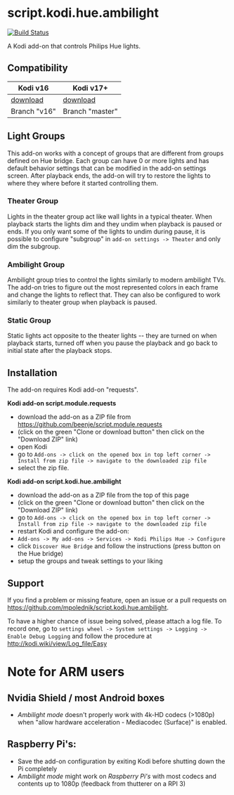 # script.kodi.hue.ambilight

[![Build Status](https://travis-ci.org/mpolednik/script.kodi.hue.ambilight.svg?branch=master)](https://travis-ci.org/mpolednik/script.kodi.hue.ambilight)

A Kodi add-on that controls Philips Hue lights. 

## Compatibility
|Kodi v16|Kodi v17+|
|--------|---------|
|[download](https://github.com/mpolednik/script.kodi.hue.ambilight/archive/v16.zip)|[download](https://github.com/mpolednik/script.kodi.hue.ambilight/archive/master.zip)|
|Branch "v16"|Branch "master"|

## Light Groups

This add-on works with a concept of groups that are different from groups defined on Hue bridge. Each group can have 0 or more lights and has default behavior settings that can be modified in the add-on settings screen. After playback ends, the add-on will try to restore the lights to where they where before it started controlling them.

### Theater Group

Lights in the theater group act like wall lights in a typical theater. When playback starts the lights dim and they undim when playback is paused or ends. If you only want some of the lights to undim during pause, it is possible to configure "subgroup" in `add-on settings -> Theater` and only dim the subgroup.

### Ambilight Group

Ambilight group tries to control the lights similarly to modern ambilight TVs. The add-on tries to figure out the most represented colors in each frame and change the lights to reflect that. They can also be configured to work similarly to theater group when playback is paused.

### Static Group

Static lights act opposite to the theater lights -- they are turned on when playback starts, turned off when you pause the playback and go back to initial state after the playback stops.

## Installation

The add-on requires Kodi add-on "requests".

**Kodi add-on script.module.requests**

 - download the add-on as a ZIP file from https://github.com/beenje/script.module.requests
  - (click on the green "Clone or download button" then click on the "Download ZIP" link)
 - open Kodi
 - go to `Add-ons -> click on the opened box in top left corner -> Install from zip file -> navigate to the downloaded zip file`
 - select the zip file.

**Kodi add-on script.kodi.hue.ambilight**

 - download the add-on as a ZIP file from the top of this page
  - (click on the green "Clone or download button" then click on the "Download ZIP" link)
 - go to `Add-ons -> click on the opened box in top left corner -> Install from zip file -> navigate to the downloaded zip file`
 -  restart Kodi and configure the add-on:
   - `Add-ons -> My add-ons -> Services -> Kodi Philips Hue -> Configure`
   - click `Discover Hue Bridge` and follow the instructions (press button on the Hue bridge)
   - setup the groups and tweak settings to your liking

## Support
If you find a problem or missing feature, open an issue or a pull requests on https://github.com/mpolednik/script.kodi.hue.ambilight.

To have a higher chance of issue being solved, please attach a log file. To record one, go to `settings wheel -> System settings -> Logging -> Enable Debug Logging` and follow the procedure at http://kodi.wiki/view/Log_file/Easy

# Note for ARM users #
## Nvidia Shield / most Android boxes ##
- _Ambilight mode_ doesn't properly work with 4k-HD codecs (>1080p) when "allow hardware acceleration - Mediacodec (Surface)" is enabled.
## Raspberry Pi's: ##
 - Save the add-on configuration by exiting Kodi before shutting down the Pi completely
 - _Ambilight mode_ might work on _Raspberry Pi's_ with most codecs and contents up to 1080p (feedback from thutterer on a RPI 3)
